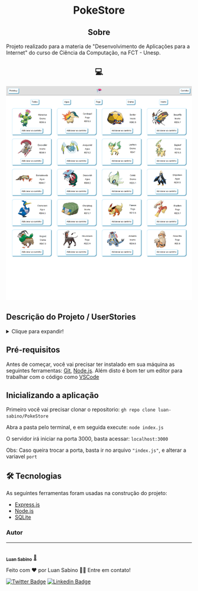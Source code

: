 <h1 align="center">PokeStore</h1>

<h2 align="center">Sobre</h2>

 Projeto realizado para a materia de "Desenvolvimento de Aplicações para a Internet" do curso de Ciência da Computação, na FCT - Unesp.

<h2 align="center">💻</h2>

![Desktop](readme-src/desktop.png)

## Descrição do Projeto / UserStories

<details>
  <summary>Clique para expandir!</summary>
  
  A aplicação consiste na simulação de um site de vendas. Esse site contém, necessariamente, três páginas

 - [x] 1. Página principal com apresentação de produtos
   - [x] a. Listagem de todos produtos disponíveis.
   - [x] b. Produtos fictícios, armazenados em uma variável JavaScript.
   - [x] c. O usuário não precisa entrar em uma página dedicada aos produtos, apenas adicionar os produtos desejados direto da página principal.
   - [x] d. Cada produto deve possuir, no mínimo, os seguintes campos:
     - [x] i. Nome
     - [x] ii. Categoria
     - [x] iii. Preço
     - [x] iv. Imagem associada
     - [x] e. Você deve ter ao menos cinco categorias de produto
     - [X] f. O usuário poderá filtrar produtos por categoria
    
    - [x] 2. Página com detalhes de compra e dados de usuário
        - [x] a. Dados para entrega.
        - [x] b. Resumo da compra.
        - [x] c. Tratar as entradas!

    - [x] 3. Página com confirmação de pedidos
        - [x] a. Página com resumo do pedido.
        - [x] b. Gerar um número aleatório para representar o tempo de frete.

    - [x] 4. Utilizar banco de dados para armazenamento das informações;
    - [x] 5. Adicionar filtragens/ordenações por preço;
    - [x] 6. Implementar um cadastro para o usuário;
    - [x] 7. Na página de detalhes de compra e dados de usuário, verificar se há um cadastro para o usuário. Se não, realiza-lo antes de prosseguir com pedido.  

</details>

## Pré-requisitos

Antes de começar, você vai precisar ter instalado em sua máquina as seguintes ferramentas:
[Git](https://git-scm.com), [Node.js](https://nodejs.org/en/). 
Além disto é bom ter um editor para trabalhar com o código como [VSCode](https://code.visualstudio.com/)

## Inicializando a aplicação

Primeiro você vai precisar clonar o repositorio:
  `gh repo clone luan-sabino/PokeStore`

Abra a pasta pelo terminal, e em seguida execute: `node index.js`

O servidor irá iniciar na porta 3000, basta acessar: `localhost:3000`

Obs: Caso queira trocar a porta, basta ir no arquivo `"index.js"`, e alterar a variavel `port`

## 🛠 Tecnologias

As seguintes ferramentas foram usadas na construção do projeto:

- [Express.js](https://expressjs.com/pt-br/)
- [Node.js](https://nodejs.org/en/)
- [SQLite](https://www.sqlite.org/index.html)

### Autor
---

<a href="https://blog.rocketseat.com.br/author/thiago/">
 <img style="border-radius: 50%;" src="https://avatars.githubusercontent.com/u/39681078?v=4" width="100px;" alt=""/>
 <br />
 <sub><b>Luan Sabino</b></sub></a> <a href="https://blog.rocketseat.com.br/author/thiago//" title="Rocketseat">🚀</a>


Feito com ❤️ por Luan Sabino 👋🏽 Entre em contato!

[![Twitter Badge](https://img.shields.io/badge/-@lupsabino-1ca0f1?style=flat-square&labelColor=1ca0f1&logo=twitter&logoColor=white&link=https://twitter.com/lupsabino)](https://twitter.com/lupsabino) [![Linkedin Badge](https://img.shields.io/badge/-Luan-blue?style=flat-square&logo=Linkedin&logoColor=white&link=https://www.linkedin.com/in/luan-sabino/)](https://www.linkedin.com/in/luan-sabino/) 